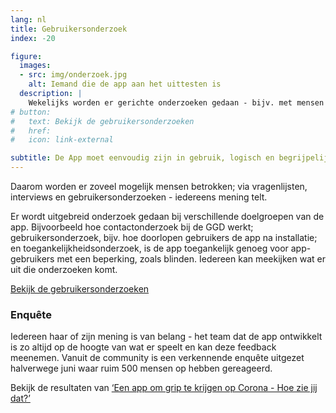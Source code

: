 ```yaml
---
lang: nl
title: Gebruikersonderzoek
index: -20

figure:
  images:
  - src: img/onderzoek.jpg
    alt: Iemand die de app aan het uittesten is
  description: |
    Wekelijks worden er gerichte onderzoeken gedaan - bijv. met mensen die motorisch beperkt zijn. De inzichten worden gedeeld en meegenomen in de ontwikkeling van de App en communicatie over de App.
# button:
#   text: Bekijk de gebruikersonderzoeken
#   href: 
#   icon: link-external

subtitle: De App moet eenvoudig zijn in gebruik, logisch en begrijpelijkvoor iedereen.
---
```

Daarom worden er zoveel mogelijk mensen betrokken; via vragenlijsten,
interviews en gebruikersonderzoeken - iedereens mening telt.

Er wordt uitgebreid onderzoek gedaan bij verschillende doelgroepen van de
app. Bijvoorbeeld hoe contactonderzoek bij de GGD werkt; gebruikersonderzoek,
bijv. hoe doorlopen gebruikers de app na installatie; en
toegankelijkheidsonderzoek, is de app toegankelijk genoeg voor app-gebruikers
met een beperking, zoals blinden. Iedereen kan meekijken wat er uit die onderzoeken komt.

[Bekijk de gebruikersonderzoeken](https://github.com/minvws/nl-covid19-notification-app-design#overzicht)


### Enquête

Iedereen haar of zijn mening is van belang - het team dat de app ontwikkelt is
zo altijd op de hoogte van wat er speelt en kan deze feedback meenemen.  Vanuit
de community is een verkennende enquête uitgezet halverwege juni waar ruim 500
mensen op hebben gereageerd. 

Bekijk de resultaten van [‘Een app om grip te krijgen op Corona - Hoe zie
jij dat?’](https://www.dropbox.com/s/kmeomop89hd9kkl/Resultaten%20-%20Enqu%C3%AAte%20-Een%20app%20om%20grip%20te%20krijgen%20op%20Corona%20-%20Hoe%20zie%20jij%20dat_.pdf?dl=0)
